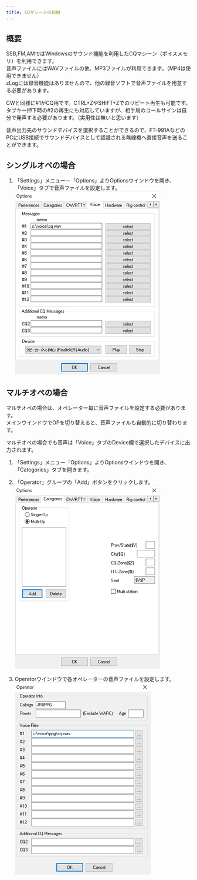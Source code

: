 ```yaml
---
title: CQマシーンの利用
---
```


## 概要

SSB,FM,AMではWindowsのサウンド機能を利用したCQマシーン（ボイスメモリ）を利用できます。  
音声ファイルにはWAVファイルの他、MP3ファイルが利用できます。（MP4は使用できません）  
zLogには録音機能はありませんので、他の録音ソフトで音声ファイルを用意する必要があります。  

CWと同様に#1がCQ用です。CTRL+ZやSHIFT+Zでのリピート再生も可能です。  
タブキー押下時の#2の再生にも対応していますが、相手局のコールサインは自分で発声する必要があります。（実用性は無いと思います）  

音声出力先のサウンドデバイスを選択することができるので、FT-991AなどのPCにUSB接続でサウンドデバイスとして認識される無線機へ直接音声を送ることができます。  

## シングルオペの場合

1. 「Settings」メニュー－「Options」よりOptionsウインドウを開き、「Voice」タブで音声ファイルを設定します。  
![VOICE](https://raw.githubusercontent.com/jr8ppg/zLog/images/voicemem1.png)

## マルチオペの場合

マルチオペの場合は、オペレーター毎に音声ファイルを設定する必要があります。  
メインウインドウでOPを切り替えると、音声ファイルも自動的に切り替わります。 

マルチオペの場合でも音声は「Voice」タブのDevice欄で選択したデバイスに出力されます。   

1. 「Settings」メニュー「Options」よりOptionsウインドウを開き、「Categories」タブを開きます。  
1. 「Operator」グループの「Add」ボタンをクリックします。  
![VOICE](https://raw.githubusercontent.com/jr8ppg/zLog/images/voicemem2.png)

1. Operatorウインドウで各オペレーターの音声ファイルを設定します。  
![VOICE](https://raw.githubusercontent.com/jr8ppg/zLog/images/voicemem3.png)

